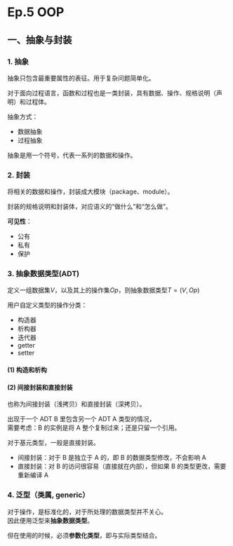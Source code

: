 # Ep.5 OOP

## 一、抽象与封装

### 1. 抽象

抽象只包含最重要属性的表征。用于复杂问题简单化。

对于面向过程语言，函数和过程也是一类封装，具有数据、操作、规格说明（声明）和过程体。

抽象方式：

* 数据抽象
* 过程抽象

抽象是用一个符号，代表一系列的数据和操作。

### 2. 封装

将相关的数据和操作，封装成大模块（package、module）。

封装的规格说明和封装体，对应语义的“做什么”和“怎么做”。

**可见性**：

* 公有
* 私有
* 保护

### 3. 抽象数据类型(ADT)

定义一组数据集$V$，以及其上的操作集$Op$，则抽象数据类型$T=(V,Op)$

用户自定义类型的操作分类：

* 构造器
* 析构器
* 迭代器
* getter
* setter

#### (1) 构造和析构

#### (2) 间接封装和直接封装

也称为间接封装（浅拷贝）和直接封装（深拷贝）。

出现于一个 ADT B 里包含另一个 ADT A 类型的情况，  
需要考虑：B 的实例是将 A 整个复制过来；还是只留一个引用。

对于基元类型，一般是直接封装。

* 间接封装：对于 B 是独立于 A 的，即 B 的数据类型修改，不会影响 A
* 直接封装：对 B 的访问很容易（直接就在内部），但如果 B 的类型更改，需要重新编译 A

### 4. 泛型（类属, generic）

对于操作，是标准化的，对于所处理的数据类型并不关心。  
因此便用泛型来**抽象数据类型**。

但在使用的时候，必须**参数化类型**，即与实际类型结合。